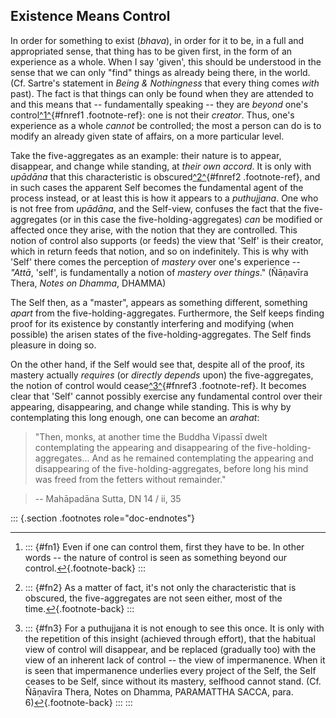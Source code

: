 Existence Means Control
-----------------------

In order for something to exist (*bhava*), in order for it to be, in a
full and appropriated sense, that thing has to be given first, in the
form of an experience as a whole. When I say 'given', this should be
understood in the sense that we can only "find" things as already being
there, in the world. (Cf. Sartre's statement in *Being & Nothingness*
that every thing comes *with* past). The fact is that things can only be
found when they are attended to and this means that -- fundamentally
speaking -- they are *beyond* one's control[^1^](#fn1){#fnref1
.footnote-ref}: one is not their *creator*. Thus, one's experience as a
whole *cannot* be controlled; the most a person can do is to modify an
already given state of affairs, on a more particular level.

Take the five-aggregates as an example: their nature is to appear,
disappear, and change while standing, at *their own accord*. It is only
with *upādāna* that this characteristic is obscured[^2^](#fn2){#fnref2
.footnote-ref}, and in such cases the apparent Self becomes the
fundamental agent of the process instead, or at least this is how it
appears to a *puthujjana*. One who is not free from *upādāna*, and the
Self-view, confuses the fact that the five-aggregates (or in this case
the five-holding-aggregates) *can* be modified or affected once they
arise, with the notion that they are controlled. This notion of control
also supports (or feeds) the view that 'Self' is their creator, which in
return feeds that notion, and so on indefinitely. This is why with
'Self' there comes the perception of *mastery* over one's experience --
*\"Attā*, 'self', is fundamentally a notion of *mastery over things*.\"
(Ñāṇavīra Thera, *Notes on Dhamma*, DHAMMA)

The Self then, as a "master", appears as something different, something
*apart* from the five-holding-aggregates. Furthermore, the Self keeps
finding proof for its existence by constantly interfering and modifying
(when possible) the arisen states of the five-holding-aggregates. The
Self finds pleasure in doing so.

On the other hand, if the Self would see that, despite all of the proof,
its mastery actually *requires* (or *directly depends* upon) the
five-aggregates, the notion of control would cease[^3^](#fn3){#fnref3
.footnote-ref}. It becomes clear that 'Self' cannot possibly exercise
any fundamental control over their appearing, disappearing, and change
while standing. This is why by contemplating this long enough, one can
become an *arahat*:

> "Then, monks, at another time the Buddha Vipassī dwelt contemplating
> the appearing and disappearing of the five-holding-aggregates... And
> as he remained contemplating the appearing and disappearing of the
> five-holding-aggregates, before long his mind was freed from the
> fetters without remainder."

> -- Mahāpadāna Sutta, DN 14 / ii, 35

::: {.section .footnotes role="doc-endnotes"}

------------------------------------------------------------------------

1.  ::: {#fn1}
    Even if one can control them, first they have to be. In other words
    -- the nature of control is seen as something beyond our
    control.[↩︎](#fnref1){.footnote-back}
    :::

2.  ::: {#fn2}
    As a matter of fact, it's not only the characteristic that is
    obscured, the five-aggregates are not seen either, most of the
    time.[↩︎](#fnref2){.footnote-back}
    :::

3.  ::: {#fn3}
    For a puthujjana it is not enough to see this once. It is only with
    the repetition of this insight (achieved through effort), that the
    habitual view of control will disappear, and be replaced (gradually
    too) with the view of an inherent lack of control -- the view of
    impermanence. When it is seen that impermanence underlies every
    project of the Self, the Self ceases to be Self, since without its
    mastery, selfhood cannot stand. (Cf. Ñāṇavīra Thera, Notes on
    Dhamma, PARAMATTHA SACCA, para. 6)[↩︎](#fnref3){.footnote-back}
    :::
:::
